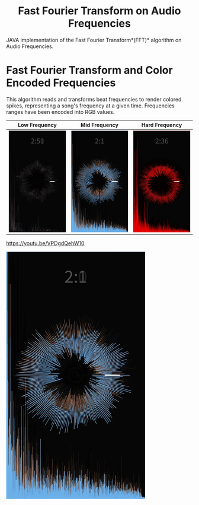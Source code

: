 <h1 align="center"> Fast Fourier Transform on Audio Frequencies </h1>
JAVA implementation of the Fast Fourier Transform*(FFT)* algorithm on Audio Frequencies.

# Fast Fourier Transform and Color Encoded Frequencies
This algorithm reads and transforms beat frequencies to render colored spikes, representing a song's frequency at a given time.
Frequencies ranges have been encoded into RGB values.

Low Frequency              | Mid Frequency           | Hard Frequency
:-------------------------:|:-----------------------:|:-------------------------:
![](https://raw.githubusercontent.com/lipeeeee/FFT_AudioProcessing/main/imagens/826.jpeg)   |![](https://raw.githubusercontent.com/lipeeeee/FFT_AudioProcessing/main/imagens/3768.jpeg) |![](https://raw.githubusercontent.com/lipeeeee/FFT_AudioProcessing/main/imagens/1694.jpeg)

https://youtu.be/VPDgdQehW10

[![IMAGE ALT TEXT](https://raw.githubusercontent.com/lipeeeee/FFT_AudioProcessing/main/imagens/3768.jpeg)](https://www.youtube.com/watch?v=VPDgdQehW10 "Fast Fourier Transform on Audio Frequencies")
